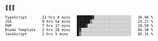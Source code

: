 ### 👋👋👋
<!--START_SECTION:waka-->
```text
TypeScript       12 hrs 8 mins   ███████▓░░░░░░░░░░░░░░░░░   30.96 % 
JSX              9 hrs 54 mins   ██████▒░░░░░░░░░░░░░░░░░░   25.27 % 
PHP              7 hrs 17 mins   ████▓░░░░░░░░░░░░░░░░░░░░   18.59 % 
Blade Template   2 hrs 28 mins   █▓░░░░░░░░░░░░░░░░░░░░░░░   06.30 % 
JavaScript       2 hrs 5 mins    █▒░░░░░░░░░░░░░░░░░░░░░░░   05.35 % 
```
<!--END_SECTION:waka-->
